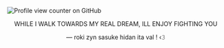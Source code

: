 ![Profile view counter on GitHub](https://komarev.com/ghpvc/?username=solarparfait&color=grey&label=✦&style=plastic&base=0)

<p align="center">WHILE I WALK TOWARDS MY REAL DREAM, ILL ENJOY FIGHTING YOU
  
<p align="center">

<p align="center">— roki zyn sasuke hidan ita val ! ‹𝟹
  
<!--
**solarparfait/solarparfait** is a ✨ _special_ ✨ repository because its `README.md` (this file) appears on your GitHub profile.
